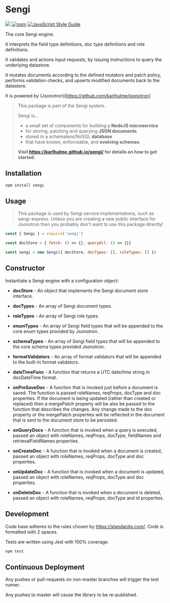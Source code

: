 # Sengi

![](https://github.com/karlhulme/sengi/workflows/CD/badge.svg)
[![npm](https://img.shields.io/npm/v/sengi.svg)](https://www.npmjs.com/package/sengi)
[![JavaScript Style Guide](https://img.shields.io/badge/code_style-standard-brightgreen.svg)](https://standardjs.com)

The core Sengi engine.

It interprets the field type definitions, doc type definitions and role definitions.

It validates and actions input requests, by issuing instructions to query the underlying datastore.

It mutates documents according to the defined mutators and patch policy, performs validation checks, and upserts modified documents back to the datastore.

It is powered by (Jsonotron)[https://github.com/karlhulme/jsonotron]

> This package is part of the Sengi system.
>
> Sengi is...
> * a small set of components for building a **NodeJS microservice**
> * for storing, patching and querying **JSON documents**
> * stored in a schemaless/NoSQL **database**
> * that have known, enforceable, and **evolving schemas**.
>
> **Visit https://karlhulme.github.io/sengi/ for details on how to get started.**

## Installation

```bash
npm install sengi
```

## Usage

> This package is used by Sengi service implementations, such as sengi-express.  Unless you are creating a new public interface for Jsonotron then you probably don't want to use this package directly!

```javascript
const { Sengi } = require('sengi')

const docStore = { fetch: () => {}, queryAll: () => {}}

const sengi = new Sengi({ docStore, docTypes: [], roleTypes: [] })
```

## Constructor

Instantiate a Sengi engine with a configuration object:

* **docStore** - An object that implements the Sengi document store interface.

* **docTypes** - An array of Sengi document types.

* **roleTypes** - An array of Sengi role types.

* **enumTypes** - An array of Sengi field types that will be appended to the core enum types provided by Jsonotron.

* **schemaTypes** - An array of Sengi field types that will be appended to the core schema types provided Jsonotron.

* **formatValidators** - An array of format validators that will be appended to the built-in format validators.

* **dateTimeFunc** - A function that returns a UTC date/time string in docDateTime format.

* **onPreSaveDoc** - A function that is invoked just before a document is saved.  The function is passed roleNames, reqProps, docType and doc properties. If the document is being updated (rather than created or replaced) then a mergePatch property will be also be passed to the function that describes the changes. Any change made to the doc property or the mergePatch properties will be reflected in the document that is sent to the document store to be persisted.

* **onQueryDocs** - A function that is invoked when a query is executed, passed an object with roleNames, reqProps, docType, fieldNames and retrievalFieldNames properties.

* **onCreateDoc** - A function that is invoked when a document is created, passed an object with roleNames, reqProps, docType and doc properties.

* **onUpdateDoc** - A function that is invoked when a document is updated, passed an object with roleNames, reqProps, docType and doc properties.

* **onDeleteDoc** - A function that is invoked when a document is deleted, passed an object with roleNames, reqProps, docType and id properties.

## Development

Code base adheres to the rules chosen by https://standardjs.com/.  Code is formatted with 2 spaces.

Tests are written using Jest with 100% coverage.

```javascript
npm test
```

## Continuous Deployment

Any pushes or pull-requests on non-master branches will trigger the test runner.

Any pushes to master will cause the library to be re-published.

